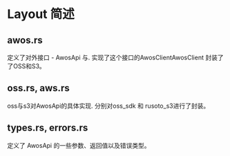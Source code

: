# Layout 简述
## awos.rs
定义了对外接口 - AwosApi 与.
实现了这个接口的AwosClientAwosClient 封装了了OSS和S3。
## oss.rs, aws.rs
oss与s3对AwosApi的具体实现.
分别对oss_sdk 和 rusoto_s3进行了封装。
## types.rs, errors.rs
定义了 AwosApi 的一些参数、返回值以及错误类型。


